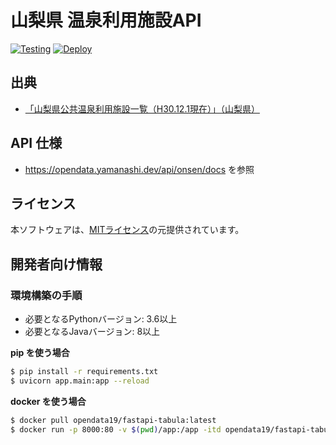 # 山梨県 温泉利用施設API
[![Testing](https://github.com/opendata-yamanashi/onsen-api/actions/workflows/test.yml/badge.svg)](https://github.com/opendata-yamanashi/onsen-api/actions/workflows/test.yml) [![Deploy](https://github.com/opendata-yamanashi/onsen-api/actions/workflows/deploy.yml/badge.svg)](https://github.com/opendata-yamanashi/onsen-api/actions/workflows/deploy.yml)

## 出典
- [「山梨県公共温泉利用施設一覧（H30.12.1現在）」（山梨県）](https://www.pref.yamanashi.jp/documents/6051/h3012011.pdf)

## API 仕様
- https://opendata.yamanashi.dev/api/onsen/docs を参照

## ライセンス
本ソフトウェアは、[MITライセンス](./LICENSE.txt)の元提供されています。

## 開発者向け情報

### 環境構築の手順

- 必要となるPythonバージョン: 3.6以上
- 必要となるJavaバージョン: 8以上

**pip を使う場合**
``` bash
$ pip install -r requirements.txt
$ uvicorn app.main:app --reload
```

**docker を使う場合**
```bash
$ docker pull opendata19/fastapi-tabula:latest
$ docker run -p 8000:80 -v $(pwd)/app:/app -itd opendata19/fastapi-tabula:latest
```
